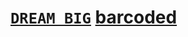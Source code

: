 # [`DREAM BIG`](https://webmural.com/dreambig) [barcoded](https://github.com/graphicore/librebarcode)
